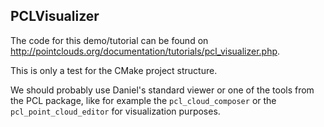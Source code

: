 ## PCLVisualizer
The code for this demo/tutorial can be found on 
http://pointclouds.org/documentation/tutorials/pcl_visualizer.php.

This is only a test for the CMake project structure.

We should probably use Daniel's standard viewer or one of the tools
from the PCL package, like for example the `pcl_cloud_composer` or the 
`pcl_point_cloud_editor` for visualization purposes.

